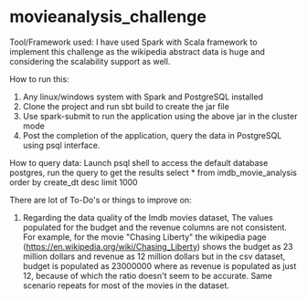 # movieanalysis_challenge

Tool/Framework used:
I have used Spark with Scala framework to implement this challenge as the wikipedia abstract data is huge and considering the scalability support as well.

How to run this:
1) Any linux/windows system with Spark and PostgreSQL installed
2) Clone the project and run sbt build to create the jar file
3) Use spark-submit to run the application using the above jar in the cluster mode
4) Post the completion of the application, query the data in PostgreSQL using psql interface.

How to query data:
Launch psql shell to access the default database postgres, run the query to get the results
select * from imdb_movie_analysis order by create_dt desc limit 1000

There are lot of To-Do's or things to improve on:
1) Regarding the data quality of the Imdb movies dataset,
The values populated for the budget and the revenue columns are not consistent. For example, for the movie "Chasing Liberty" the wikipedia page (https://en.wikipedia.org/wiki/Chasing_Liberty) shows the budget as 23 million dollars and revenue as 12 million dollars but in the csv dataset, budget is populated as 23000000 where as revenue is populated as just 12, because of which the ratio doesn't seem to be accurate.
Same scenario repeats for most of the movies in the dataset.








